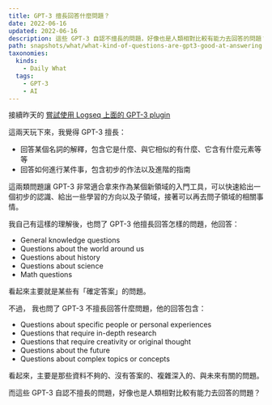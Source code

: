 ```yaml
---
title: GPT-3 擅長回答什麼問題？
date: 2022-06-16
updated: 2022-06-16
description: 這些 GPT-3 自認不擅長的問題，好像也是人類相對比較有能力去回答的問題？
path: snapshots/what/what-kind-of-questions-are-gpt3-good-at-answering
taxonomies:
  kinds: 
    - Daily What
  tags: 
    - GPT-3
    - AI
---
```


接續昨天的 [嘗試使用 Logseq 上面的 GPT-3 plugin](/snapshots/what-i-tried-today/tried-to-use-logseq-plugin-gpt3-openai)

這兩天玩下來，我覺得 GPT-3 擅長：

- 回答某個名詞的解釋，包含它是什麼、與它相似的有什麼、它含有什麼元素等等
- 回答如何進行某件事，包含初步的作法以及進階的指南

這兩類問題讓 GPT-3 非常適合拿來作為某個新領域的入門工具，可以快速給出一個初步的認識、給出一些學習的方向以及子領域，接著可以再去問子領域的相關事情。

我自己有這樣的理解後，也問了 GPT-3 他擅長回答怎樣的問題，他回答：

- General knowledge questions
- Questions about the world around us
- Questions about history
- Questions about science
- Math questions

看起來主要就是某些有「確定答案」的問題。

不過， 我也問了 GPT-3 不擅長回答什麼問題，他的回答包含：

- Questions about specific people or personal experiences
- Questions that require in-depth research
- Questions that require creativity or original thought
- Questions about the future
- Questions about complex topics or concepts

看起來，主要是那些資料不夠的、沒有答案的、複雜深入的、與未來有關的問題。

而這些 GPT-3 自認不擅長的問題，好像也是人類相對比較有能力去回答的問題？

